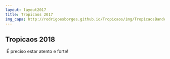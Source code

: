 ```yaml
---
layout: layout2017
title: Tropicaos 2017
img_capa: http://rodrigoesborges.github.io/Tropicaos/img/TropicaosBandeira.png
---
```


## Tropicaos 2018

<div class="caixa">

  É preciso estar atento e forte! <br/><br/>

<!--   <b>Você já sabe:</b><br/>

  Sábado de Carnaval<br/>
  Concentração às 15:00.<br/>

  <br/><br/>
  Deixe seu email que nós avisamos.
 -->
</div>




